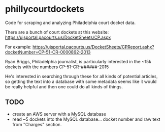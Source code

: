 # phillycourtdockets
Code for scraping and analyzing Philadelphia court docket data.

There are a bunch of court dockets at this website:
https://ujsportal.pacourts.us/DocketSheets/CP.aspx

For example:
https://ujsportal.pacourts.us/DocketSheets/CPReport.ashx?docketNumber=CP-51-CR-0000862-2013

Ryan Briggs, Philadelphia journalist, is particularly interested in the ~15k dockets with the numbers
CP-51-CR-######-2015

He's interested in searching through these for all kinds of potential articles, so getting the text into a database with some metadata seems like it would be really helpful and then one could do all kinds of things.


## TODO
* create an AWS server with a MySQL database
* read ~5 dockets into the MySQL database... docket number and raw text from "Charges" section.


